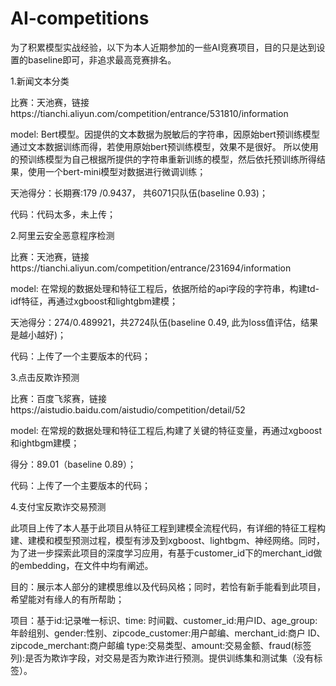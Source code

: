 # AI-competitions

为了积累模型实战经验，以下为本人近期参加的一些AI竞赛项目，目的只是达到设置的baseline即可，非追求最高竞赛排名。

1.新闻文本分类

比赛：天池赛，链接https://tianchi.aliyun.com/competition/entrance/531810/information

model: Bert模型。因提供的文本数据为脱敏后的字符串，因原始bert预训练模型通过文本数据训练而得，若使用原始bert预训练模型，效果不是很好。
       所以使用的预训练模型为自己根据所提供的字符串重新训练的模型，然后依托预训练所得结果，使用一个bert-mini模型对数据进行微调训练；
       
天池得分：长期赛:179 /0.9437， 共6071只队伍(baseline 0.93)；

代码：代码太多，未上传；



2.阿里云安全恶意程序检测

比赛：天池赛，链接https://tianchi.aliyun.com/competition/entrance/231694/information

model: 在常规的数据处理和特征工程后，依据所给的api字段的字符串，构建td-idf特征，再通过xgboost和lightgbm建模；

天池得分：274/0.489921，共2724队伍(baseline 0.49, 此为loss值评估，结果是越小越好)；

代码：上传了一个主要版本的代码；



3.点击反欺诈预测

比赛：百度飞浆赛，链接https://aistudio.baidu.com/aistudio/competition/detail/52

model: 在常规的数据处理和特征工程后,构建了关键的特征变量，再通过xgboost和ightbgm建模；

得分：89.01（baseline 0.89）；

代码：上传了一个主要版本的代码；


4.支付宝反欺诈交易预测

此项目上传了本人基于此项目从特征工程到建模全流程代码，有详细的特征工程构建、建模和模型预测过程，模型有涉及到xgboost、lightbgm、神经网络。同时，为了进一步探索此项目的深度学习应用，有基于customer_id下的merchant_id做的embedding，在文件中均有阐述。

目的：展示本人部分的建模思维以及代码风格；同时，若恰有新手能看到此项目，希望能对有缘人的有所帮助；

项目：基于id:记录唯一标识、time: 时间戳、customer_id:用户ID、age_group:年龄组别、gender:性别、zipcode_customer:用户邮编、merchant_id:商户 ID、zipcode_merchant:商户邮编 
     type:交易类型、amount:交易金额、fraud(标签列):是否为欺诈字段，对交易是否为欺诈进行预测。提供训练集和测试集（没有标签）。

